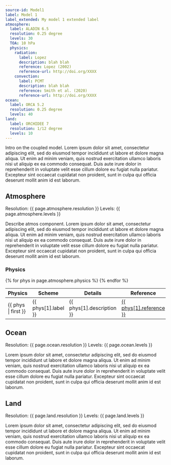 ```yaml
---
source-id: Model1
label: Model 1
label_extended: My model 1 extended label
atmosphere:
  label: ALADIN 6.5
  resolution: 0.25 degree
  levels: 30
  TOA: 10 hPa
  physics:
    radiation:
      label: Lopez
      description: blah blah
      reference: Lopez (2002)
      reference-url: http://doi.org/XXXX
    convection:
      label: PCMT
      description: blah blah
      reference: Smith et al. (2020)
      reference-url: http://doi.org/XXXX
ocean:
  label: ORCA 5.2
  resolution: 0.25 degree
  levels: 40
land:
  label: ORCHIDEE 7
  resolution: 1/12 degree
  levels: 10
---
```


Intro on the coupled model. 
Lorem ipsum dolor sit amet, consectetur adipiscing elit, sed do eiusmod tempor incididunt ut labore et dolore magna aliqua. Ut enim ad minim veniam, quis nostrud exercitation ullamco laboris nisi ut aliquip ex ea commodo consequat. Duis aute irure dolor in reprehenderit in voluptate velit esse cillum dolore eu fugiat nulla pariatur. Excepteur sint occaecat cupidatat non proident, sunt in culpa qui officia deserunt mollit anim id est laborum.

## Atmosphere
Resolution: {{ page.atmosphere.resolution }}
Levels: {{ page.atmosphere.levels }}

Describe atmos component. 
Lorem ipsum dolor sit amet, consectetur adipiscing elit, sed do eiusmod tempor incididunt ut labore et dolore magna aliqua. Ut enim ad minim veniam, quis nostrud exercitation ullamco laboris nisi ut aliquip ex ea commodo consequat. Duis aute irure dolor in reprehenderit in voluptate velit esse cillum dolore eu fugiat nulla pariatur. Excepteur sint occaecat cupidatat non proident, sunt in culpa qui officia deserunt mollit anim id est laborum.

### Physics

<table>
  <thead>
    <tr>
      <th>Physics</th>
      <th>Scheme</th>
      <th>Details</th>
      <th>Reference</th>
    </tr>
  </thead>
  <tbody>
    {% for phys in page.atmosphere.physics %}
    <tr>
      <td>{{ phys | first }}</td>
      <td>{{ phys[1].label }}</td>
      <td>{{ phys[1].description }}</td>
      <td><a href="{{ phys[1].reference-url }}">{{ phys[1].reference }}</a></td>
    </tr>
    {% endfor %}
  </tbody>
</table>

## Ocean
Resolution: {{ page.ocean.resolution }}
Levels: {{ page.ocean.levels }}

Lorem ipsum dolor sit amet, consectetur adipiscing elit, sed do eiusmod tempor incididunt ut labore et dolore magna aliqua. Ut enim ad minim veniam, quis nostrud exercitation ullamco laboris nisi ut aliquip ex ea commodo consequat. Duis aute irure dolor in reprehenderit in voluptate velit esse cillum dolore eu fugiat nulla pariatur. Excepteur sint occaecat cupidatat non proident, sunt in culpa qui officia deserunt mollit anim id est laborum.

## Land
Resolution: {{ page.land.resolution }}
Levels: {{ page.land.levels }}

Lorem ipsum dolor sit amet, consectetur adipiscing elit, sed do eiusmod tempor incididunt ut labore et dolore magna aliqua. Ut enim ad minim veniam, quis nostrud exercitation ullamco laboris nisi ut aliquip ex ea commodo consequat. Duis aute irure dolor in reprehenderit in voluptate velit esse cillum dolore eu fugiat nulla pariatur. Excepteur sint occaecat cupidatat non proident, sunt in culpa qui officia deserunt mollit anim id est laborum.
